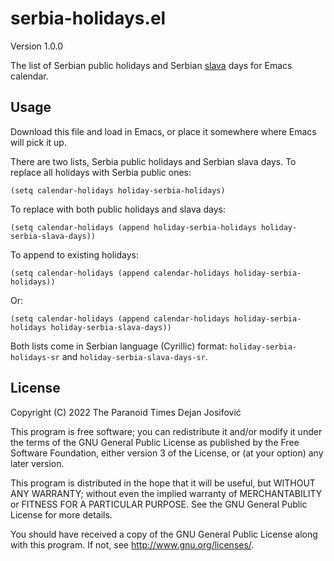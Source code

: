 # serbia-holidays.el

Version 1.0.0

The list of Serbian public holidays and Serbian [slava](https://en.wikipedia.org/wiki/Slava_(tradition)) days for Emacs calendar.

## Usage

Download this file and load in Emacs, or place it somewhere where Emacs
will pick it up.

There are two lists, Serbia public holidays and Serbian slava days.
To replace all holidays with Serbia public ones:

``` emacs-lisp
(setq calendar-holidays holiday-serbia-holidays)
```
 
To replace with both public holidays and slava days:

``` emacs-lisp
(setq calendar-holidays (append holiday-serbia-holidays holiday-serbia-slava-days))
```

To append to existing holidays:

``` emacs-lisp
(setq calendar-holidays (append calendar-holidays holiday-serbia-holidays))
```

Or:

``` emacs-lisp
(setq calendar-holidays (append calendar-holidays holiday-serbia-holidays holiday-serbia-slava-days))
```

Both lists come in Serbian language (Cyrillic) format: `holiday-serbia-holidays-sr` and `holiday-serbia-slava-days-sr`.

## License

Copyright (C) 2022 The Paranoid Times Dejan Josifović

This program is free software; you can redistribute it and/or modify
it under the terms of the GNU General Public License as published by
the Free Software Foundation, either version 3 of the License, or
(at your option) any later version.

This program is distributed in the hope that it will be useful,
but WITHOUT ANY WARRANTY; without even the implied warranty of
MERCHANTABILITY or FITNESS FOR A PARTICULAR PURPOSE.  See the
GNU General Public License for more details.

You should have received a copy of the GNU General Public License
along with this program.  If not, see <http://www.gnu.org/licenses/>.
